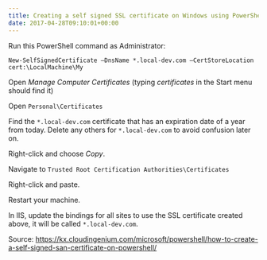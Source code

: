 ```yaml
---
title: Creating a self signed SSL certificate on Windows using PowerShell
date: 2017-04-28T09:10:01+00:00
---
```

Run this PowerShell command as Administrator:

    New-SelfSignedCertificate –DnsName *.local-dev.com –CertStoreLocation cert:\LocalMachine\My
    

Open _Manage Computer Certificates_ (typing _certificates_ in the Start menu should find it)

Open `Personal\Certificates`

Find the `*.local-dev.com` certificate that has an expiration date of a year from today. Delete any others for `*.local-dev.com` to avoid confusion later on.

Right-click and choose _Copy_.

Navigate to `Trusted Root Certification Authorities\Certificates`

Right-click and paste.

Restart your machine.

In IIS, update the bindings for all sites to use the SSL certificate created above, it will be called `*.local-dev.com`.

Source: https://kx.cloudingenium.com/microsoft/powershell/how-to-create-a-self-signed-san-certificate-on-powershell/